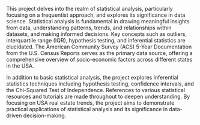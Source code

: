 This project delves into the realm of statistical analysis, particularly focusing on a frequentist approach, and explores its significance in data science. Statistical analysis is fundamental in drawing meaningful insights from data, understanding patterns, trends, and relationships within datasets, and making informed decisions. Key concepts such as outliers, interquartile range (IQR), hypothesis testing, and inferential statistics are elucidated. The American Community Survey (ACS) 5-Year Documentation from the U.S. Census Reports serves as the primary data source, offering a comprehensive overview of socio-economic factors across different states in the USA.

In addition to basic statistical analysis, the project explores inferential statistics techniques including hypothesis testing, confidence intervals, and the Chi-Squared Test of Independence. References to various statistical resources and tutorials are made throughout to deepen understanding. By focusing on USA real estate trends, the project aims to demonstrate practical applications of statistical analysis and its significance in data-driven decision-making.
